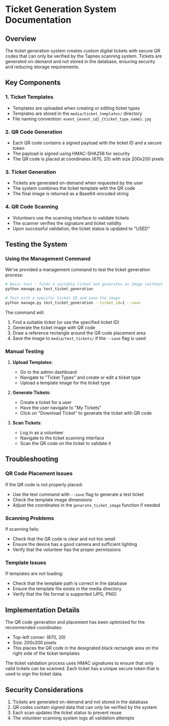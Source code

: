 # Ticket Generation System Documentation

## Overview

The ticket generation system creates custom digital tickets with secure QR codes that can only be verified by the Tapnex scanning system. Tickets are generated on-demand and not stored in the database, ensuring security and reducing storage requirements.

## Key Components

### 1. Ticket Templates
- Templates are uploaded when creating or editing ticket types
- Templates are stored in the `media/ticket_templates/` directory
- File naming convention: `event_{event_id}_{ticket_type_name}.jpg`

### 2. QR Code Generation
- Each QR code contains a signed payload with the ticket ID and a secure token
- The payload is signed using HMAC-SHA256 for security
- The QR code is placed at coordinates (670, 20) with size 200x200 pixels

### 3. Ticket Generation
- Tickets are generated on-demand when requested by the user
- The system combines the ticket template with the QR code
- The final image is returned as a Base64-encoded string

### 4. QR Code Scanning
- Volunteers use the scanning interface to validate tickets
- The scanner verifies the signature and ticket validity
- Upon successful validation, the ticket status is updated to "USED"

## Testing the System

### Using the Management Command

We've provided a management command to test the ticket generation process:

```bash
# Basic test - finds a suitable ticket and generates an image (without saving)
python manage.py test_ticket_generation

# Test with a specific ticket ID and save the image
python manage.py test_ticket_generation --ticket_id=1 --save
```

The command will:
1. Find a suitable ticket (or use the specified ticket ID)
2. Generate the ticket image with QR code
3. Draw a reference rectangle around the QR code placement area
4. Save the image to `media/test_tickets/` if the `--save` flag is used

### Manual Testing

1. **Upload Templates**:
   - Go to the admin dashboard
   - Navigate to "Ticket Types" and create or edit a ticket type
   - Upload a template image for the ticket type

2. **Generate Tickets**:
   - Create a ticket for a user
   - Have the user navigate to "My Tickets"
   - Click on "Download Ticket" to generate the ticket with QR code

3. **Scan Tickets**:
   - Log in as a volunteer
   - Navigate to the ticket scanning interface
   - Scan the QR code on the ticket to validate it

## Troubleshooting

### QR Code Placement Issues
If the QR code is not properly placed:
- Use the test command with `--save` flag to generate a test ticket
- Check the template image dimensions
- Adjust the coordinates in the `generate_ticket_image` function if needed

### Scanning Problems
If scanning fails:
- Check that the QR code is clear and not too small
- Ensure the device has a good camera and sufficient lighting
- Verify that the volunteer has the proper permissions

### Template Issues
If templates are not loading:
- Check that the template path is correct in the database
- Ensure the template file exists in the media directory
- Verify that the file format is supported (JPG, PNG)

## Implementation Details

The QR code generation and placement has been optimized for the recommended coordinates:
- Top-left corner: (670, 20)
- Size: 200x200 pixels
- This places the QR code in the designated black rectangle area on the right side of the ticket templates

The ticket validation process uses HMAC signatures to ensure that only valid tickets can be scanned. Each ticket has a unique secure token that is used to sign the ticket data.

## Security Considerations

1. Tickets are generated on-demand and not stored in the database
2. QR codes contain signed data that can only be verified by the system
3. Each scan updates the ticket status to prevent reuse
4. The volunteer scanning system logs all validation attempts
